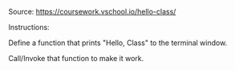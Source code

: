 Source: https://coursework.vschool.io/hello-class/

Instructions:

Define a function that prints "Hello, Class" to the terminal window.

Call/Invoke that function to make it work.

